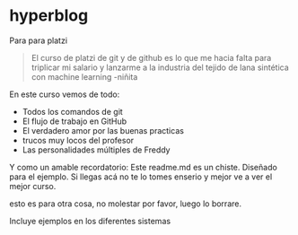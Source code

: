 # hyperblog
Para para platzi
> El curso de platzi de git y de github es lo que me hacia falta para triplicar mi salario y lanzarme a la industria del tejido de lana sintética con machine learning
> -niñita 

En este curso vemos de todo:

* Todos los comandos de git
* El flujo de trabajo en GitHub
* El verdadero amor por las buenas practicas
* trucos muy locos del profesor
* Las personalidades múltiples de Freddy

Y como un amable recordatorio: Este readme.md es un chiste. Diseñado para el ejemplo. Si llegas acá no te lo tomes enserio y mejor ve a ver el mejor curso.

esto es para otra cosa, no molestar por favor, luego lo borrare.

Incluye ejemplos en los diferentes sistemas